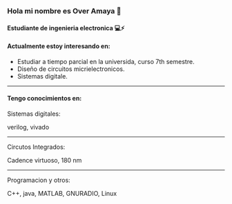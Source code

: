 ### Hola mi nombre es Over Amaya 👋
#### Estudiante de ingenieria electronica 💻⚡

#### Actualmente estoy interesando en:

- Estudiar a tiempo parcial en la universida, curso 7th semestre.
- Diseño de circuitos micrielectronicos.
- Sistemas digitale.
____

#### Tengo conocimientos en:

Sistemas digitales:

verilog, vivado
____

Circutos Integrados:

Cadence virtuoso, 180 nm

____

Programacion y otros:

C++, java, MATLAB, GNURADIO, Linux

